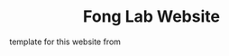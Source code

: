 <h1 align="center">Fong Lab Website</h1>

template for this website from <a href="https://github.com/greenelab/lab-website-template">
